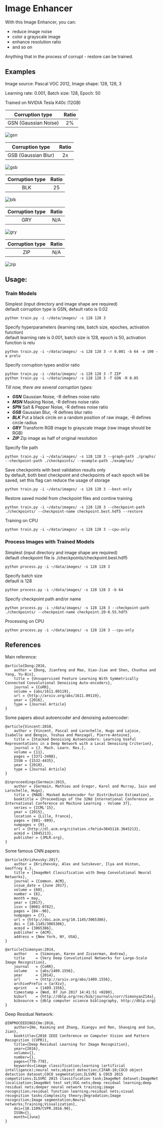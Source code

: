 ﻿# Image Enhancer

With this Image Enhancer, you can:

+ reduce image noise
+ color a grayscale image
+ enhance resolution ratio
+ and so on

Anything that in the process of corrupt - restore can be trained.

## Examples

Image source: Pascal VOC 2012, Image shape: 128, 128, 3

Learning rate: 0.001, Batch size: 128, Epoch: 50

Trained on NVIDIA Tesla K40c (12GB)

| Corruption type      | Ratio |
| :------------------: | :---: |
| GSN (Gaussian Noise) | 2%    |

![gsn](samples/gsn.png)

| Corruption type     | Ratio |
| :-----------------: | :---: |
| GSB (Gaussian Blur) | 2x    |

![gsb](samples/gsb.png)

| Corruption type | Ratio |
| :-------------: | :---: |
| BLK             | 25    |

![blk](samples/blk.png)

| Corruption type | Ratio |
| :-------------: | :---: |
| GRY             | N/A   |

![gry](samples/gry.png)

| Corruption type | Ratio |
| :-------------: | :---: |
| ZIP             | N/A   |

![zip](samples/zip.png)

## Usage:

### Train Models

Simplest (input directory and image shape are required)  
default corruption type is GSN, default ratio is 0.02

    python train.py -i ~/data/images/ -s 128 128 3

Specify hyperparameters (learning rate, batch size, epoches, activation function)  
default learning rate is 0.001, batch size is 128, epoch is 50, activation function is relu

    python train.py -i ~/data/images/ -s 128 128 3 -r 0.001 -b 64 -e 100 -a prelu

Specify corruption types and/or ratio

    python train.py -i ~/data/images/ -s 128 128 3 -T ZIP
    python train.py -i ~/data/images/ -s 128 128 3 -T GSN -R 0.05

*Till now, there are several corruption types:*
+ **_GSN_** Gaussian Noise, -R defines noise ratio
+ **_MSN_** Masking Noise, -R defines noise ratio
+ **_SPN_** Salt & Pepper Noise, -R defines noise ratio
+ **_GSB_** Gaussian Blur, -R defines blur ratio
+ **_BLK_** Put a black circle on a random position of raw image, -R defines circle radius
+ **_GRY_** Transform RGB image to grayscale image (raw image should be RGB)
+ **_ZIP_** Zip image as half of original resolution

Specify file path

    python train.py -i ~/data/images/ -s 128 128 3 --graph-path ./graphs/ --checkpoint-path ./checkpoints/ --example-path ./examples/

Save checkpoints with best validation results only  
by default, both best checkpoint and checkpoints of each epoch will be saved, set this flag can reduce the usage of storage

    python train.py -i ~/data/images/ -s 128 128 3 --best-only

Restore saved model from checkpoint files and contine training

    python train.py -i ~/data/images/ -s 128 128 3 --checkpoint-path ./checkpoints/ --checkpoint-name checkpoint.best.hdf5 --restore

Training on CPU

    python train.py -i ~/data/images/ -s 128 128 3 --cpu-only

### Process Images with Trained Models

Simplest (input directory and image shape are required)  
default checkpoint file is ./checkpoints/checkpoint.best.hdf5

    python process.py -i ~/data/images/ -s 128 128 3

Specify batch size  
default is 128

    python process.py -i ~/data/images/ -s 128 128 3 -b 64

Specify checkpoint path and/or name

    python process.py -i ~/data/images/ -s 128 128 3 --checkpoint-path ./checkpoints/ --checkpoint-name checkpoint.20-0.55.hdf5

Processing on CPU

    python process.py -i ~/data/images/ -s 128 128 3 --cpu-only

## References

Main reference:

    @article{Dong:2016,
        author = {Dong, Jianfeng and Mao, Xiao-Jiao and Shen, Chunhua and Yang, Yu-Bin},
        title = {Unsupervised Feature Learning With Symmetrically Connected Convolutional Denoising Auto-encoders},
        journal = {CoRR},
        volume = {abs/1611.09119},
        url = {http://arxiv.org/abs/1611.09119},
        year = {2016},
        type = {Journal Article}
    }

Some papers about autoencoder and denoising autoencoder:

    @article{Vincent:2010,
        author = {Vincent, Pascal and Larochelle, Hugo and Lajoie, Isabelle and Bengio, Yoshua and Manzagol, Pierre-Antoine},
        title = {Stacked Denoising Autoencoders: Learning Useful Representations in a Deep Network with a Local Denoising Criterion},
        journal = {J. Mach. Learn. Res.},
        volume = {11},
        pages = {3371-3408},
        ISSN = {1532-4435},
        year = {2010},
        type = {Journal Article}
    }

    @inproceedings{Germain:2015,
        author = {Germain, Mathieu and Gregor, Karol and Murray, Iain and Larochelle, Hugo},
        title = {MADE: Masked Autoencoder for Distribution Estimation},
        booktitle = {Proceedings of the 32Nd International Conference on International Conference on Machine Learning - Volume 37},
        series = {ICML'15},
        year = {2015},
        location = {Lille, France},
        pages = {881--889},
        numpages = {9},
        url = {http://dl.acm.org/citation.cfm?id=3045118.3045213},
        acmid = {3045213},
        publisher = {JMLR.org},
    }

Some famous CNN papers:

    @article{Krizhevsky:2017,
        author = {Krizhevsky, Alex and Sutskever, Ilya and Hinton, Geoffrey E.},
        title = {ImageNet Classification with Deep Convolutional Neural Networks},
        journal = {Commun. ACM},
        issue_date = {June 2017},
        volume = {60},
        number = {6},
        month = may,
        year = {2017},
        issn = {0001-0782},
        pages = {84--90},
        numpages = {7},
        url = {http://doi.acm.org/10.1145/3065386},
        doi = {10.1145/3065386},
        acmid = {3065386},
        publisher = {ACM},
        address = {New York, NY, USA},
    }

    @article{Simonyan:2014,
        author    = {Simonyan, Karen and Zisserman, Andrew},
        title     = {Very Deep Convolutional Networks for Large-Scale Image Recognition},
        journal   = {CoRR},
        volume    = {abs/1409.1556},
        year      = {2014},
        url       = {http://arxiv.org/abs/1409.1556},
        archivePrefix = {arXiv},
        eprint    = {1409.1556},
        timestamp = {Wed, 07 Jun 2017 14:41:51 +0200},
        biburl    = {http://dblp.org/rec/bib/journals/corr/SimonyanZ14a},
        bibsource = {dblp computer science bibliography, http://dblp.org}
    }

Deep Residual Network:

    @INPROCEEDINGS{He:2016,
        author={He, Kaiming and Zhang, Xiangyu and Ren, Shaoqing and Sun, Jian},
        booktitle={2016 IEEE Conference on Computer Vision and Pattern Recognition (CVPR)},
        title={Deep Residual Learning for Image Recognition},
        year={2016},
        volume={},
        number={},
        pages={770-778},
        keywords={image classification;learning (artificial intelligence);neural nets;object detection;CIFAR-10;COCO object detection dataset;COCO segmentation;ILSVRC & COCO 2015 competitions;ILSVRC 2015 classification task;ImageNet dataset;ImageNet localization;ImageNet test set;VGG nets;deep residual learning;deep residual nets;deeper neural network training;image recognition;residual function learning;residual nets;visual recognition tasks;Complexity theory;Degradation;Image recognition;Image segmentation;Neural networks;Training;Visualization},
        doi={10.1109/CVPR.2016.90},
        ISSN={},
        month={June}
    }
